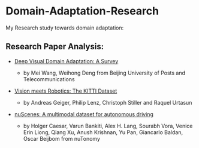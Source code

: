 # Domain-Adaptation-Research
My Research study towards domain adaptation:

## Research Paper Analysis: ##
- [Deep Visual Domain Adaptation: A Survey](Paper_Reading-Deep_Visual_Domain_Adaptation-A_Survey.pdf)
  - by Mei Wang, Weihong Deng from Beijing University of Posts and Telecommunications

- [Vision meets Robotics: The KITTI Dataset](Paper_Reading-Vision_meets_Robotics-The_KITTI_Dataset.pdf)
  - by Andreas Geiger, Philip Lenz, Christoph Stiller and Raquel Urtasun

- [nuScenes: A multimodal dataset for autonomous driving](Paper_Reading-nuScenes-A_multimodal_dataset_for_autonomous_driving.pdf)
  - by Holger Caesar, Varun Bankiti, Alex H. Lang, Sourabh Vora, Venice Erin Liong, Qiang Xu, Anush Krishnan, Yu Pan, Giancarlo Baldan, Oscar Beijbom from nuTonomy

